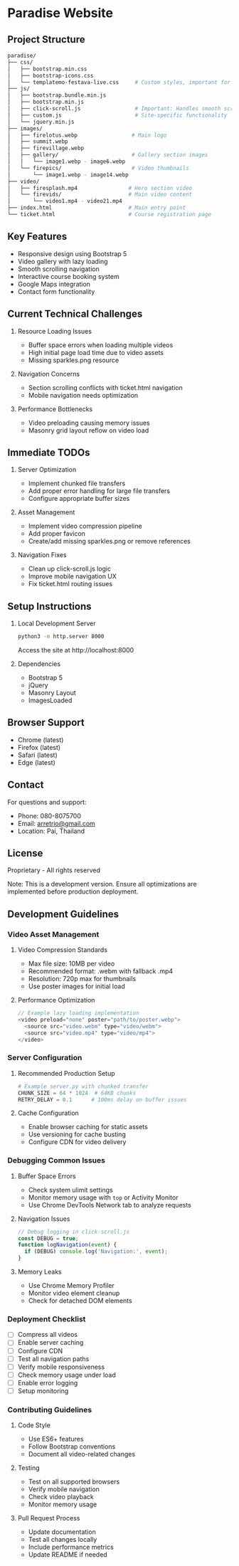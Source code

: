 # Paradise Website

## Project Structure
```bash
paradise/
├── css/
│   ├── bootstrap.min.css
│   ├── bootstrap-icons.css
│   └── templatemo-festava-live.css     # Custom styles, important for theming
├── js/
│   ├── bootstrap.bundle.min.js
│   ├── bootstrap.min.js
│   ├── click-scroll.js                 # Important: Handles smooth scrolling and navigation
│   ├── custom.js                       # Site-specific functionality
│   └── jquery.min.js
├── images/
│   ├── firelotus.webp                 # Main logo
│   ├── summit.webp
│   ├── firevillage.webp
│   ├── gallery/                       # Gallery section images
│   │   └── image1.webp - image6.webp
│   └── firepics/                      # Video thumbnails
│       └── image1.webp - image14.webp
├── video/
│   ├── firesplash.mp4                # Hero section video
│   └── firevids/                     # Main video content
│       └── video1.mp4 - video21.mp4
├── index.html                        # Main entry point
└── ticket.html                       # Course registration page
```

## Key Features
- Responsive design using Bootstrap 5
- Video gallery with lazy loading
- Smooth scrolling navigation
- Interactive course booking system
- Google Maps integration
- Contact form functionality

## Current Technical Challenges

1. Resource Loading Issues
   - Buffer space errors when loading multiple videos
   - High initial page load time due to video assets
   - Missing sparkles.png resource

2. Navigation Concerns
   - Section scrolling conflicts with ticket.html navigation
   - Mobile navigation needs optimization

3. Performance Bottlenecks
   - Video preloading causing memory issues
   - Masonry grid layout reflow on video load

## Immediate TODOs

1. Server Optimization
   - Implement chunked file transfers
   - Add proper error handling for large file transfers
   - Configure appropriate buffer sizes

2. Asset Management
   - Implement video compression pipeline
   - Add proper favicon
   - Create/add missing sparkles.png or remove references

3. Navigation Fixes
   - Clean up click-scroll.js logic
   - Improve mobile navigation UX
   - Fix ticket.html routing issues

## Setup Instructions

1. Local Development Server
   ```bash
   python3 -m http.server 8000
   ```
   Access the site at http://localhost:8000

2. Dependencies
   - Bootstrap 5
   - jQuery
   - Masonry Layout
   - ImagesLoaded

## Browser Support
- Chrome (latest)
- Firefox (latest)
- Safari (latest)
- Edge (latest)

## Contact
For questions and support:
- Phone: 080-8075700
- Email: arretrio@gmail.com
- Location: Pai, Thailand

## License
Proprietary - All rights reserved

Note: This is a development version. Ensure all optimizations are implemented before production deployment.

## Development Guidelines

### Video Asset Management
1. Video Compression Standards
   - Max file size: 10MB per video
   - Recommended format: .webm with fallback .mp4
   - Resolution: 720p max for thumbnails
   - Use poster images for initial load

2. Performance Optimization
   ```javascript
   // Example lazy loading implementation
   <video preload="none" poster="path/to/poster.webp">
     <source src="video.webm" type="video/webm">
     <source src="video.mp4" type="video/mp4">
   </video>
   ```

### Server Configuration
1. Recommended Production Setup
   ```python
   # Example server.py with chunked transfer
   CHUNK_SIZE = 64 * 1024  # 64KB chunks
   RETRY_DELAY = 0.1      # 100ms delay on buffer issues
   ```

2. Cache Configuration
   - Enable browser caching for static assets
   - Use versioning for cache busting
   - Configure CDN for video delivery

### Debugging Common Issues

1. Buffer Space Errors
   - Check system ulimit settings
   - Monitor memory usage with `top` or Activity Monitor
   - Use Chrome DevTools Network tab to analyze requests

2. Navigation Issues
   ```javascript
   // Debug logging in click-scroll.js
   const DEBUG = true;
   function logNavigation(event) {
     if (DEBUG) console.log('Navigation:', event);
   }
   ```

3. Memory Leaks
   - Use Chrome Memory Profiler
   - Monitor video element cleanup
   - Check for detached DOM elements

### Deployment Checklist

- [ ] Compress all videos
- [ ] Enable server caching
- [ ] Configure CDN
- [ ] Test all navigation paths
- [ ] Verify mobile responsiveness
- [ ] Check memory usage under load
- [ ] Enable error logging
- [ ] Setup monitoring

### Contributing Guidelines

1. Code Style
   - Use ES6+ features
   - Follow Bootstrap conventions
   - Document all video-related changes

2. Testing
   - Test on all supported browsers
   - Verify mobile navigation
   - Check video playback
   - Monitor memory usage

3. Pull Request Process
   - Update documentation
   - Test all changes locally
   - Include performance metrics
   - Update README if needed


